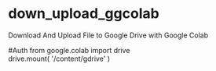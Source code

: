 # down_upload_ggcolab
Download And Upload File to Google Drive with Google Colab

#Auth
from google.colab import drive</br>
drive.mount( '/content/gdrive' )
